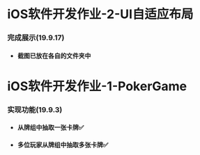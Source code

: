 # iOS软件开发作业-2-UI自适应布局

### 完成展示(19.9.17)

* #### 截图已放在各自的文件夹中

  

# iOS软件开发作业-1-PokerGame

### 实现功能(19.9.3)

* #### 从牌组中抽取一张卡牌✅

* #### 多位玩家从牌组中抽取多张卡牌✅